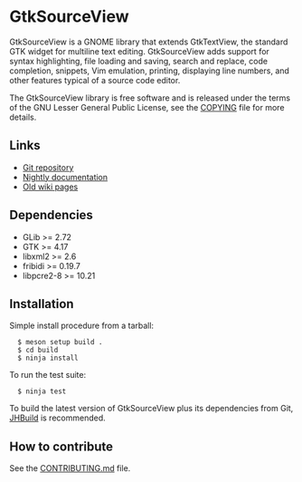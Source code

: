 GtkSourceView
=============

GtkSourceView is a GNOME library that extends GtkTextView, the standard GTK
widget for multiline text editing. GtkSourceView adds support for syntax
highlighting, file loading and saving, search and replace, code completion,
snippets, Vim emulation, printing, displaying line numbers, and other features
typical of a source code editor.

The GtkSourceView library is free software and is released under the terms of
the GNU Lesser General Public License, see the [COPYING](COPYING) file for more
details.

Links
-----

* [Git repository](https://gitlab.gnome.org/GNOME/gtksourceview)
* [Nightly documentation](https://gnome.pages.gitlab.gnome.org/gtksourceview/gtksourceview5/)
* [Old wiki pages](https://wiki.gnome.org/Projects/GtkSourceView)

Dependencies
------------

* GLib >= 2.72
* GTK >= 4.17
* libxml2 >= 2.6
* fribidi >= 0.19.7
* libpcre2-8 >= 10.21

Installation
------------

Simple install procedure from a tarball:
```
  $ meson setup build .
  $ cd build
  $ ninja install
```

To run the test suite:
```
  $ ninja test
```

To build the latest version of GtkSourceView plus its dependencies from Git,
[JHBuild](https://gitlab.gnome.org/GNOME/jhbuild) is recommended.

How to contribute
-----------------

See the [CONTRIBUTING.md](CONTRIBUTING.md) file.
